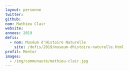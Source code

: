 ```yaml
---
layout: personne
twitter:
github:
nom: Mathieu Clair
website:
annees: 2019
defis:
  - nom: Muséum d'Histoire Naturelle
    site: /defis/2019/museum-dhistoire-naturelle.html
profil: Mentor
images:
  - /img/communaute/mathieu-clair.jpg
---
```

